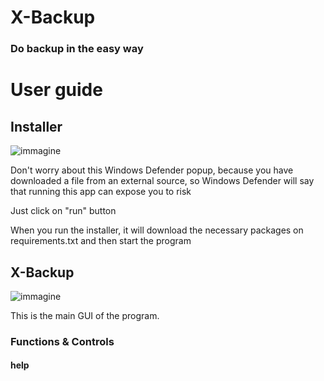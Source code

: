 # X-Backup
### Do backup in the easy way
# User guide 
## Installer
![immagine](https://github.com/Fedi6431/X-backup/assets/102946457/5d8e56fa-1c7f-498b-b72d-cab57513cb63)

Don't worry about this Windows Defender popup, because you have downloaded a file from an external source, so Windows Defender will say that running this app can expose you to risk

Just click on "run" button

When you run the installer, it will download the necessary packages on requirements.txt and then start the program

## X-Backup
![immagine](https://github.com/Fedi6431/X-backup/assets/102946457/95e37e55-9b02-42b2-964f-5b6e7e15b329)

This is the main GUI of the program.

### Functions & Controls

#### help
